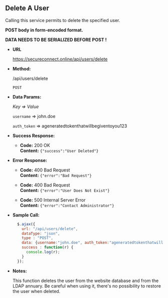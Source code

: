 **Delete A User**
----
Calling this service permits to delete the specified user.

**POST body in form-encoded format.**

**DATA NEEDS TO BE SERIALIZED BEFORE POST !**

* **URL**

  https://secureconnect.online/api/users/delete

* **Method:**
  
  /api/users/delete

  `POST`

* **Data Params:**

    *Key => Value*

    `username` => john.doe

    `auth_token` => ageneratedtokenthatwillbegiventoyou123

* **Success Response:**

  * **Code:** 200 OK<br/>
    **Content:** `{"success":"User Deleted"}`
 
* **Error Response:**

  * **Code:** 400 Bad Request<br/>
  **Content:** `{"error":"Bad Request"}`
  
  * **Code:** 400 Bad Request<br/>
  **Content:** `{"error":"User Does Not Exist"}`

  * **Code:** 500 Internal Server Error<br/>
    **Content:** `{"error":"Contact Administrator"}`

* **Sample Call:**

  ```javascript
    $.ajax({
      url: "/api/users/delete",
      dataType: "json",
      type : "POST",
      data: {username:"john.doe", auth_token:"ageneratedtokenthatwillbegiventoyou123"},
      success : function(r) {
        console.log(r);
      }
    });
  ```

* **Notes:**

    This function deletes the user from the website database and from the LDAP annuary. Be careful when using it, there's
    no possibility to restore the user when deleted.